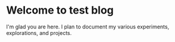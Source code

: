 # Welcome to test blog

I'm glad you are here. I plan to document my various experiments, explorations, and projects.
